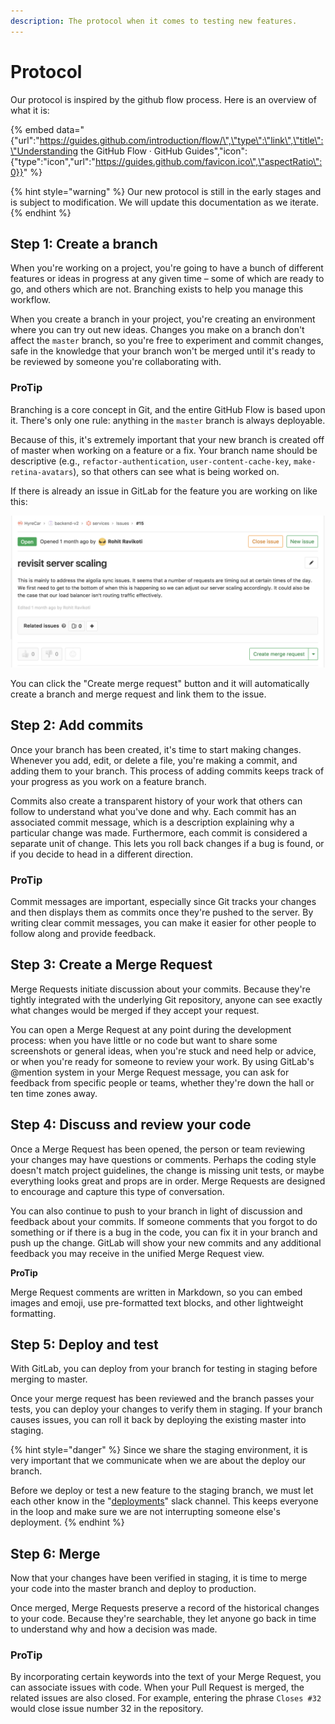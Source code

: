 ```yaml
---
description: The protocol when it comes to testing new features.
---
```


# Protocol

Our protocol is inspired by the github flow process. Here is an overview of what it is:

{% embed data="{\"url\":\"https://guides.github.com/introduction/flow/\",\"type\":\"link\",\"title\":\"Understanding the GitHub Flow · GitHub Guides\",\"icon\":{\"type\":\"icon\",\"url\":\"https://guides.github.com/favicon.ico\",\"aspectRatio\":0}}" %}

{% hint style="warning" %}
Our new protocol is still in the early stages and is subject to modification. We will update this documentation as we iterate.
{% endhint %}

## Step 1: Create a branch

When you're working on a project, you're going to have a bunch of different features or ideas in progress at any given time – some of which are ready to go, and others which are not. Branching exists to help you manage this workflow.

When you create a branch in your project, you're creating an environment where you can try out new ideas. Changes you make on a branch don't affect the `master` branch, so you're free to experiment and commit changes, safe in the knowledge that your branch won't be merged until it's ready to be reviewed by someone you're collaborating with.

### **ProTip**

Branching is a core concept in Git, and the entire GitHub Flow is based upon it. There's only one rule: anything in the `master` branch is always deployable.

Because of this, it's extremely important that your new branch is created off of master when working on a feature or a fix. Your branch name should be descriptive \(e.g., `refactor-authentication`, `user-content-cache-key`, `make-retina-avatars`\), so that others can see what is being worked on.

If there is already an issue in GitLab for the feature you are working on like this:

![](../../.gitbook/assets/screen-shot-2018-08-13-at-6.29.57-pm.png)

You can click the "Create merge request" button and it will automatically create a branch and merge request and link them to the issue.  


## Step 2: Add commits

Once your branch has been created, it's time to start making changes. Whenever you add, edit, or delete a file, you're making a commit, and adding them to your branch. This process of adding commits keeps track of your progress as you work on a feature branch.

Commits also create a transparent history of your work that others can follow to understand what you've done and why. Each commit has an associated commit message, which is a description explaining why a particular change was made. Furthermore, each commit is considered a separate unit of change. This lets you roll back changes if a bug is found, or if you decide to head in a different direction.

### **ProTip**

Commit messages are important, especially since Git tracks your changes and then displays them as commits once they're pushed to the server. By writing clear commit messages, you can make it easier for other people to follow along and provide feedback.  


## Step 3: Create a Merge Request

Merge Requests initiate discussion about your commits. Because they're tightly integrated with the underlying Git repository, anyone can see exactly what changes would be merged if they accept your request.

You can open a Merge Request at any point during the development process: when you have little or no code but want to share some screenshots or general ideas, when you're stuck and need help or advice, or when you're ready for someone to review your work. By using GitLab's @mention system in your Merge Request message, you can ask for feedback from specific people or teams, whether they're down the hall or ten time zones away.

## Step 4: Discuss and review your code

Once a Merge Request has been opened, the person or team reviewing your changes may have questions or comments. Perhaps the coding style doesn't match project guidelines, the change is missing unit tests, or maybe everything looks great and props are in order. Merge Requests are designed to encourage and capture this type of conversation.

You can also continue to push to your branch in light of discussion and feedback about your commits. If someone comments that you forgot to do something or if there is a bug in the code, you can fix it in your branch and push up the change. GitLab will show your new commits and any additional feedback you may receive in the unified Merge Request view.

**ProTip**

Merge Request comments are written in Markdown, so you can embed images and emoji, use pre-formatted text blocks, and other lightweight formatting.

## Step 5: Deploy and test

With GitLab, you can deploy from your branch for testing in staging before merging to master.

Once your merge request has been reviewed and the branch passes your tests, you can deploy your changes to verify them in staging. If your branch causes issues, you can roll it back by deploying the existing master into staging.

{% hint style="danger" %}
Since we share the staging environment, it is very important that we communicate when we are about the deploy our branch. 

Before we deploy or test a new feature to the staging branch, we must let each other know in the "[deployments](https://hyre.slack.com/messages/CBVF0C49E)" slack channel. This keeps everyone in the loop and make sure we are not interrupting someone else's deployment.
{% endhint %}

## Step 6: Merge

Now that your changes have been verified in staging, it is time to merge your code into the master branch and deploy to production.

Once merged, Merge Requests preserve a record of the historical changes to your code. Because they're searchable, they let anyone go back in time to understand why and how a decision was made.

### **ProTip**

By incorporating certain keywords into the text of your Merge Request, you can associate issues with code. When your Pull Request is merged, the related issues are also closed. For example, entering the phrase `Closes #32` would close issue number 32 in the repository.



  


